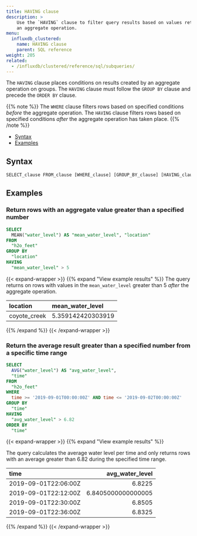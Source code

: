 ```yaml
---
title: HAVING clause
description: > 
    Use the `HAVING` clause to filter query results based on values returned from
    an aggregate operation.
menu:
  influxdb_clustered:
    name: HAVING clause
    parent: SQL reference
weight: 205
related:
  - /influxdb/clustered/reference/sql/subqueries/
---
```


The `HAVING` clause places conditions on results created by an aggregate operation on groups.
The `HAVING` clause must follow the `GROUP BY` clause and precede the `ORDER BY` clause.

{{% note %}}
The `WHERE` clause filters rows based on specified conditions _before_ the aggregate operation.
The `HAVING` clause filters rows based on specified conditions _after_ the aggregate operation has taken place.
{{% /note %}}

- [Syntax](#syntax)
- [Examples](#examples)

## Syntax

```sql
SELECT_clause FROM_clause [WHERE_clause] [GROUP_BY_clause] [HAVING_clause] [ORDER_BY_clause] 
```

## Examples

### Return rows with an aggregate value greater than a specified number

```sql
SELECT
  MEAN("water_level") AS "mean_water_level", "location"
FROM
  "h2o_feet" 
GROUP BY
  "location"
HAVING
  "mean_water_level" > 5
```

{{< expand-wrapper >}}
{{% expand "View example results" %}}
The query returns on rows with values in the `mean_water_level` greater than 5 _after_ the aggregate operation.

| location     | mean_water_level  |
| :----------- | :---------------- |
| coyote_creek | 5.359142420303919 |
{{% /expand %}}
{{< /expand-wrapper >}}

### Return the average result greater than a specified number from a specific time range

```sql
SELECT 
  AVG("water_level") AS "avg_water_level", 
  "time" 
FROM 
  "h2o_feet" 
WHERE 
  time >= '2019-09-01T00:00:00Z' AND time <= '2019-09-02T00:00:00Z' 
GROUP BY 
  "time" 
HAVING 
  "avg_water_level" > 6.82 
ORDER BY 
  "time"
```

{{< expand-wrapper >}}
{{% expand "View example results" %}}

The query calculates the average water level per time and only returns rows with an average greater than 6.82 during the specified time range.

| time                 |    avg_water_level |
| :------------------- | -----------------: |
| 2019-09-01T22:06:00Z |             6.8225 |
| 2019-09-01T22:12:00Z | 6.8405000000000005 |
| 2019-09-01T22:30:00Z |             6.8505 |
| 2019-09-01T22:36:00Z |             6.8325 |
{{% /expand %}}
{{< /expand-wrapper >}}